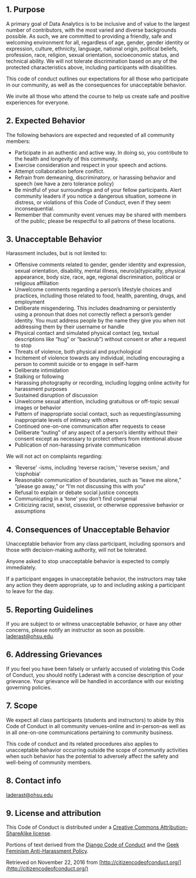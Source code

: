 ## 1. Purpose

A primary goal of Data Analytics is to be inclusive and of value to the largest number of contributors, with the most varied and diverse backgrounds possible. As such, we are committed to providing a friendly, safe and welcoming environment for all, regardless of age, gender, gender identity or expression, culture, ethnicity, language, national origin, political beliefs, profession, race, religion, sexual orientation, socioeconomic status, and technical ability. We will not tolerate discrimination based on any of the protected characteristics above, including participants with disabilities.

This code of conduct outlines our expectations for all those who participate in our community, as well as the consequences for unacceptable behavior.

We invite all those who attend the course to help us create safe and positive experiences for everyone.

## 2. Expected Behavior

The following behaviors are expected and requested of all community members:

*   Participate in an authentic and active way. In doing so, you contribute to the health and longevity of this community.
*   Exercise consideration and respect in your speech and actions.
*   Attempt collaboration before conflict.
*   Refrain from demeaning, discriminatory, or harassing behavior and speech (we have a zero tolerance policy)
*   Be mindful of your surroundings and of your fellow participants. Alert community leaders if you notice a dangerous situation, someone in distress, or violations of this Code of Conduct, even if they seem inconsequential.
*   Remember that community event venues may be shared with members of the public; please be respectful to all patrons of these locations.

## 3. Unacceptable Behavior

Harassment includes, but is not limited to:

*   Offensive comments related to gender, gender identity and expression, sexual orientation, disability, mental illness, neuro(a)typicality, physical appearance, body size, race, age, regional discrimination, political or religious affiliation
*   Unwelcome comments regarding a person’s lifestyle choices and practices, including those related to food, health, parenting, drugs, and employment
*   Deliberate misgendering. This includes deadnaming or persistently using a pronoun that does not correctly reflect a person’s gender identity. You must address people by the name they give you when not addressing them by their username or handle
*   Physical contact and simulated physical contact (eg, textual descriptions like “hug” or “backrub”) without consent or after a request to stop
*   Threats of violence, both physical and psychological
*   Incitement of violence towards any individual, including encouraging a person to commit suicide or to engage in self-harm
*   Deliberate intimidation
*   Stalking or following
*   Harassing photography or recording, including logging online activity for harassment purposes
*   Sustained disruption of discussion
*   Unwelcome sexual attention, including gratuitous or off-topic sexual images or behavior
*   Pattern of inappropriate social contact, such as requesting/assuming inappropriate levels of intimacy with others
*   Continued one-on-one communication after requests to cease
*   Deliberate “outing” of any aspect of a person’s identity without their consent except as necessary to protect others from intentional abuse
*   Publication of non-harassing private communication

We will not act on complaints regarding:

*   ‘Reverse’ -isms, including ‘reverse racism,’ ‘reverse sexism,’ and ‘cisphobia’
*   Reasonable communication of boundaries, such as “leave me alone,” “please go away,” or “I’m not discussing this with you”
*   Refusal to explain or debate social justice concepts
*   Communicating in a ‘tone’ you don’t find congenial
*   Criticizing racist, sexist, cissexist, or otherwise oppressive behavior or assumptions

## 4. Consequences of Unacceptable Behavior

Unacceptable behavior from any class participant, including sponsors and those with decision-making authority, will not be tolerated.

Anyone asked to stop unacceptable behavior is expected to comply immediately.

If a participant engages in unacceptable behavior, the instructors may take any action they deem appropriate, up to and including asking a participant to leave for the day.

## 5. Reporting Guidelines

If you are subject to or witness unacceptable behavior, or have any other concerns, please notify an instructor as soon as possible. laderast@ohsu.edu.

## 6. Addressing Grievances

If you feel you have been falsely or unfairly accused of violating this Code of Conduct, you should notify Laderast with a concise description of your grievance. Your grievance will be handled in accordance with our existing governing policies.

## 7. Scope

We expect all class participants (students and instructors) to abide by this Code of Conduct in all community venues–online and in-person–as well as in all one-on-one communications pertaining to community business.

This code of conduct and its related procedures also applies to unacceptable behavior occurring outside the scope of community activities when such behavior has the potential to adversely affect the safety and well-being of community members.

## 8. Contact info

laderast@ohsu.edu

## 9. License and attribution

This Code of Conduct is distributed under a [Creative Commons Attribution-ShareAlike license](http://creativecommons.org/licenses/by-sa/3.0/).

Portions of text derived from the [Django Code of Conduct](https://www.djangoproject.com/conduct/) and the [Geek Feminism Anti-Harassment Policy](http://geekfeminism.wikia.com/wiki/Conference_anti-harassment/Policy).

Retrieved on November 22, 2016 from [http://citizencodeofconduct.org/](http://citizencodeofconduct.org/)
